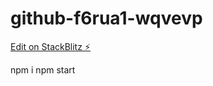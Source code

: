 # github-f6rua1-wqvevp

[Edit on StackBlitz ⚡️](https://stackblitz.com/edit/github-f6rua1-wqvevp)

npm i
npm start
